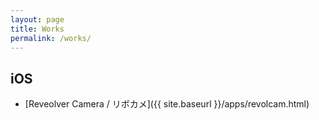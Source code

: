 ```yaml
---
layout: page
title: Works 
permalink: /works/
---
```

## iOS
- [Reveolver Camera / リボカメ]({{ site.baseurl }}/apps/revolcam.html)
